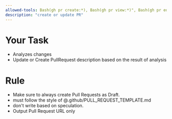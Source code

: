 ```yaml
---
allowed-tools: Bash(gh pr create:*), Bash(gh pr view:*)", Bash(gh pr edit:*), Bash(git log:*)
description: "create or update PR"
---
```


# Your Task

- Analyzes changes
- Update or Create PullRequest description based on the result of analysis

# Rule

- Make sure to always create Pull Requests as Draft.
- must follow the style of @.github/PULL_REQUEST_TEMPLATE.md
- don't write based on speculation.
- Output Pull Request URL only